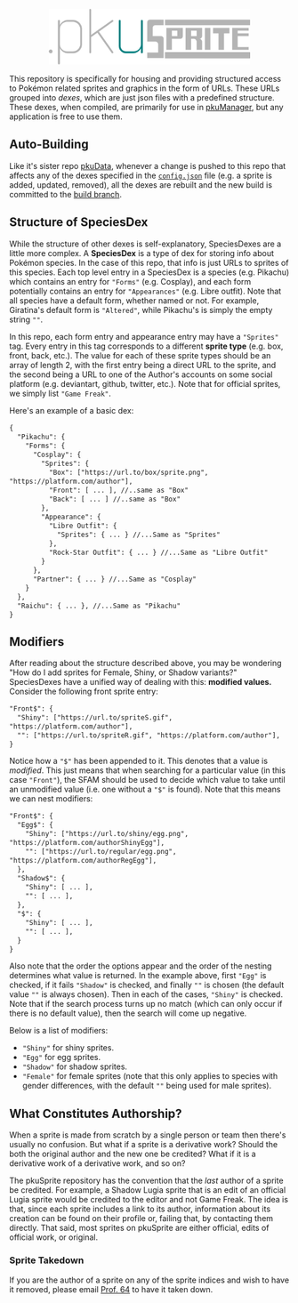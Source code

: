 <p align="center">
  <img src="logo.svg" height="100px"/>
</p>

This repository is specifically for housing and providing structured access to Pokémon related sprites and graphics in the form of URLs. These URLs grouped into *dexes*, which are just json files with a predefined structure. These dexes, when compiled, are primarily for use in [pkuManager](https://github.com/project-pku/pkuManager), but any application is free to use them.

## Auto-Building
Like it's sister repo [pkuData](https://github.com/project-pku/pkuData), whenever a change is pushed to this repo that affects any of the dexes specified in the [`config.json`](config.json) file (e.g. a sprite is added, updated, removed), all the dexes are rebuilt and the new build is committed to the [build branch](https://github.com/project-pku/pkuSprite/tree/build).

## Structure of SpeciesDex
While the structure of other dexes is self-explanatory, SpeciesDexes are a little more complex. A **SpeciesDex** is a type of dex for storing info about Pokémon species. In the case of this repo, that info is just URLs to sprites of this species. Each top level entry in a SpeciesDex is a species (e.g. Pikachu) which contains an entry for `"Forms"` (e.g. Cosplay), and each form potentially contains an entry for `"Appearances"` (e.g. Libre outfit). Note that all species have a default form, whether named or not. For example, Giratina's default form is `"Altered"`, while Pikachu's is simply the empty string `""`.

In this repo, each form entry and appearance entry may have a `"Sprites"` tag. Every entry in this tag corresponds to a different **sprite type** (e.g. box, front, back, etc.). The value for each of these sprite types should be an array of length 2, with the first entry being a direct URL to the sprite, and the second being a URL to one of the Author's accounts on some social platform (e.g. deviantart, github, twitter, etc.). Note that for official sprites, we simply list `"Game Freak"`.

Here's an example of a basic dex:

```jsonc
{
  "Pikachu": {
    "Forms": {
      "Cosplay": {
        "Sprites": {
          "Box": ["https://url.to/box/sprite.png", "https://platform.com/author"],
          "Front": [ ... ], //..same as "Box"
          "Back": [ ... ] //..same as "Box"
        },
        "Appearance": {
          "Libre Outfit": {
            "Sprites": { ... } //...Same as "Sprites"
          },
          "Rock-Star Outfit": { ... } //...Same as "Libre Outfit"
        }
      },
      "Partner": { ... } //...Same as "Cosplay"
    }
  },
  "Raichu": { ... }, //...Same as "Pikachu"
}
```

## Modifiers
After reading about the structure described above, you may be wondering "How do I add sprites for Female, Shiny, or Shadow variants?" SpeciesDexes have a unified way of dealing with this: **modified values.** Consider the following front sprite entry:

```jsonc
"Front$": {
  "Shiny": ["https://url.to/spriteS.gif", "https://platform.com/author"],
  "": ["https://url.to/spriteR.gif", "https://platform.com/author"],
}
```

Notice how a `"$"` has been appended to it. This denotes that a value is *modified*. This just means that when searching for a particular value (in this case `"Front"`), the SFAM should be used to decide which value to take until an unmodified value (i.e. one without a `"$"` is found). Note that this means we can nest modifiers:

```jsonc
"Front$": {
  "Egg$": {
    "Shiny": ["https://url.to/shiny/egg.png", "https://platform.com/authorShinyEgg"],
    "": ["https://url.to/regular/egg.png", "https://platform.com/authorRegEgg"],
  },
  "Shadow$": {
    "Shiny": [ ... ],
    "": [ ... ],
  },
  "$": {
    "Shiny": [ ... ],
    "": [ ... ],
  }
}
```

Also note that the order the options appear and the order of the nesting determines what value is returned. In the example above, first `"Egg"` is checked, if it fails `"Shadow"` is checked, and finally `""` is chosen (the default value `""` is always chosen). Then in each of the cases, `"Shiny"` is checked. Note that if the search process turns up no match (which can only occur if there is no default value), then the search will come up negative.

Below is a list of modifiers:

- `"Shiny"` for shiny sprites.
- `"Egg"` for egg sprites.
- `"Shadow"` for shadow sprites.
- `"Female"` for female sprites (note that this only applies to species with gender differences, with the default `""` being used for male sprites).

## What Constitutes Authorship?
When a sprite is made from scratch by a single person or team then there's usually no confusion. But what if a sprite is a derivative work? Should the both the original author and the new one be credited? What if it is a derivative work of a derivative work, and so on?

The pkuSprite repository has the convention that the *last* author of a sprite be credited. For example, a Shadow Lugia sprite that is an edit of an official Lugia sprite would be credited to the editor and not Game Freak. The idea is that, since each sprite includes a link to its author, information about its creation can be found on their profile or, failing that, by contacting them directly. That said, most sprites on pkuSprite are either official, edits of official work, or original.

### Sprite Takedown
If you are the author of a sprite on any of the sprite indices and wish to have it removed, please email [Prof. 64](mailto:prof64.pku@gmail.com?subject=[pkuSprite]%20Takedown%20Request) to have it taken down.